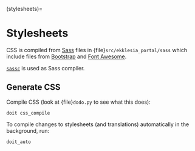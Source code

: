 (stylesheets)=

# Stylesheets

CSS is compiled from [Sass](https://sass-lang.com/) files in
{file}`src/ekklesia_portal/sass` which include files from
[Bootstrap](https://getbootstrap.com/) and [Font Awesome](https://fontawesome.com/).

[`sassc`](https://sass-lang.com/libsass) is used as Sass compiler.

## Generate CSS

Compile CSS (look at {file}`dodo.py` to see what this does):

```shell
doit css_compile
```

To compile changes to stylesheets (and translations) automatically in the 
background, run:

```shell
doit_auto
```

